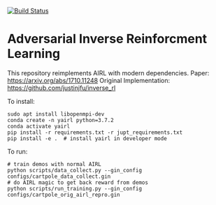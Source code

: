 [![Build Status](https://travis-ci.com/HumanCompatibleAI/airl.svg?branch=master)](https://travis-ci.com/HumanCompatibleAI/airl)

# Adversarial Inverse Reinforcment Learning

This repository reimplements AIRL with modern dependencies.
Paper: https://arxiv.org/abs/1710.11248
Original Implementation: https://github.com/justinjfu/inverse_rl

To install:
```
sudo apt install libopenmpi-dev
conda create -n yairl python=3.7.2
conda activate yairl
pip install -r requirements.txt -r jupt_requirements.txt
pip install -e .  # install yairl in developer mode
```

To run:
```
# train demos with normal AIRL
python scripts/data_collect.py --gin_config configs/cartpole_data_collect.gin
# do AIRL magic to get back reward from demos
python scripts/run_training.py --gin_config configs/cartpole_orig_airl_repro.gin
```
